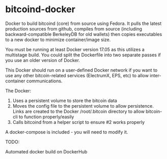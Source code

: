 # bitcoind-docker

Docker to build bitcoind (core) from source using Fedora. It pulls the latest production sources from github, compiles from source (including backward-compatible BerkeleyDB for old wallets) then copies executables to a new docker to minimize container/image size.

You must be running at least Docker version 17.05 as this utilizes a multistage build. You could split the Dockerfile into two separate passes if you use an older version of Docker. 

This Docker should run on a user-defined Docker network if you want to use any other bitcoin-related services (ElectrumX, EPS, etc) to allow inter-container communications.

The Docker:

1. Uses a persistent volume to store the bitcoin data
2. Moves the config file to the persistent volume to allow persistence. Links are created to the Docker /root/.bitcoin directory to allow bitcoin-cli to function properly/easily
3. Calls bitcoind from a helper script to ensure #2 works properly

A docker-compose is included - you will need to modify it.

TODO:

Automated docker build on DockerHub

